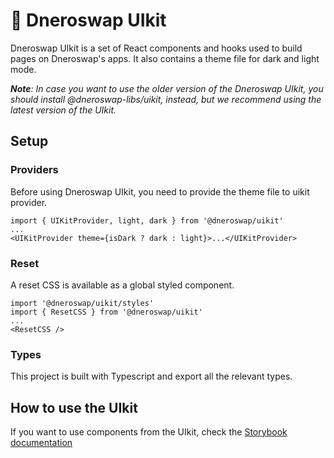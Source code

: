 # 🥞 Dneroswap UIkit

Dneroswap UIkit is a set of React components and hooks used to build pages on Dneroswap's apps. It also contains a theme file for dark and light mode.

***Note**: In case you want to use the older version of the Dneroswap UIkit, you should install @dneroswap-libs/uikit, instead, but we recommend using the latest version of the UIkit.*


## Setup

### Providers

Before using Dneroswap UIkit, you need to provide the theme file to uikit provider.

```
import { UIKitProvider, light, dark } from '@dneroswap/uikit'
...
<UIKitProvider theme={isDark ? dark : light}>...</UIKitProvider>
```

### Reset

A reset CSS is available as a global styled component.

```
import '@dneroswap/uikit/styles'
import { ResetCSS } from '@dneroswap/uikit'
...
<ResetCSS />
```

### Types

This project is built with Typescript and export all the relevant types.

## How to use the UIkit

If you want to use components from the UIkit, check the [Storybook documentation](https://uikit.dneroswap.run)
